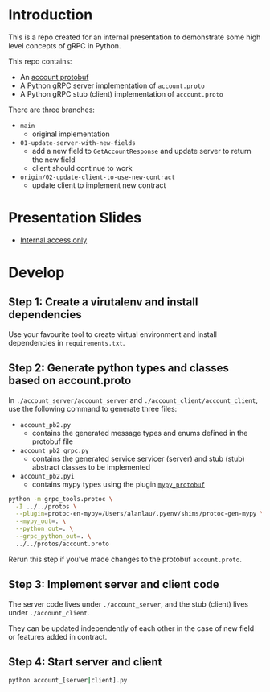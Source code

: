 
# Introduction
This is a repo created for an internal presentation to demonstrate some high level concepts of gRPC in Python.

This repo contains:
- An [account protobuf](./protos/account.proto)
- A Python gRPC server implementation of `account.proto`
- A Python gRPC stub (client) implementation of `account.proto`

There are three branches:
- `main` 
  - original implementation
- `01-update-server-with-new-fields` 
  - add a new field to `GetAccountResponse` and update server to return the new field
  - client should continue to work
- `origin/02-update-client-to-use-new-contract` 
  - update client to implement new contract

# Presentation Slides
- [Internal access only](https://docs.google.com/presentation/d/1a8gHWwjPL0DS4docXKngc9zdWtMsI2dIf1dYiWbOn88/edit?usp=sharing)

# Develop

## Step 1: Create a virutalenv and install dependencies

Use your favourite tool to create virtual environment and install dependencies in `requirements.txt`.

## Step 2: Generate python types and classes based on account.proto

In `./account_server/account_server` and `./account_client/account_client`, use the following command to generate three files:
- `account_pb2.py`
  - contains the generated message types and enums defined in the protobuf file 
- `account_pb2_grpc.py`
  - contains the generated service servicer (server) and stub (stub) abstract classes to be implemented
- `account_pb2.pyi`
  - contains mypy types using the plugin [`mypy_protobuf`](https://github.com/nipunn1313/mypy-protobuf)

```bash
python -m grpc_tools.protoc \
  -I ../../protos \
  --plugin=protoc-en-mypy=/Users/alanlau/.pyenv/shims/protoc-gen-mypy \
  --mypy_out=. \
  --python_out=. \
  --grpc_python_out=. \
  ../../protos/account.proto
```

Rerun this step if you've made changes to the protobuf `account.proto`.

## Step 3: Implement server and client code

The server code lives under `./account_server`, and the stub (client) lives under `./account_client`. 

They can be updated independently of each other in the case of new field or features added in contract.


## Step 4: Start server and client

```bash
python account_[server|client].py
```
